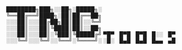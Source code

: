 ████████╗███╗░░██╗░█████╗░
╚══██╔══╝████╗░██║██╔══██╗
░░░██║░░░██╔██╗██║██║░░╚═╝
░░░██║░░░██║╚████║██║░░██╗
░░░██║░░░██║░╚███║╚█████╔╝ ▀█▀ █▀█ █▀█ █░░ █▀
░░░╚═╝░░░╚═╝░░╚══╝░╚════╝░ ░█░ █▄█ █▄█ █▄▄ ▄█
